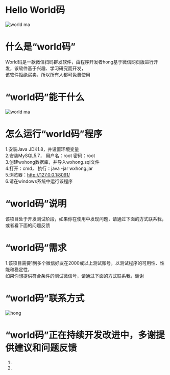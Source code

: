 # Hello World码

![world ma](https://github.com/shuicheng/worldma/raw/master/img/5.PNG)  


# 什么是“world码”
World码是一款微信扫码群发软件，由程序开发者hong基于微信网页版进行开发，该软件基于兴趣、学习研究而开发，<br />
该软件拒绝买卖，所以所有人都可免费使用


# “world码”能干什么

![world ma](https://github.com/shuicheng/worldma/raw/master/img/6.PNG)  


# 怎么运行“world码”程序

1.安装Java JDK1.8，并设置环境变量<br />
2.安装MySQL5.7， 用户名：root  密码：root<br />
3.创建wxhong数据库，并导入wxhong.sql文件<br />
4.打开：cmd， 执行：java -jar wxhong.jar<br />
5.浏览器：http://127.0.0.1:8091/<br />
6.请在windows系统中运行该程序

# “world码”说明

该项目处于开发测试阶段，如果你在使用中发现问题，请通过下面的方式联系我，或者看下面的问题反馈

# “world码”需求

1.该项目需要1到多个微信好友在2000或以上测试账号，以测试程序的可用性、性能和稳定性，<br />
如果你想提供符合条件的测试微信号，请通过下面的方式联系我，谢谢


# “world码”联系方式

![hong](https://github.com/shuicheng/worldma/raw/master/img/worldma.jpg)  

# “world码”正在持续开发改进中，多谢提供建议和问题反馈

1.
2.
